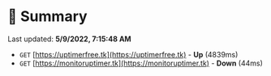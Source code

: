 # 📖 Summary
Last updated: **5/9/2022, 7:15:48 AM**

- `GET` [https://uptimerfree.tk](https://uptimerfree.tk) - **Up** (4839ms)
- `GET` [https://monitoruptimer.tk](https://monitoruptimer.tk) - **Down** (44ms)
